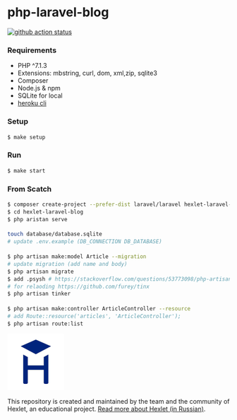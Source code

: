 # php-laravel-blog

[![github action status](https://github.com/hexlet-components/php-laravel-blog/workflows/Master%20workflow/badge.svg)](https://github.com/hexlet-components/php-laravel-blog/actions)

### Requirements

  * PHP ^7.1.3
  * Extensions: mbstring, curl, dom, xml,zip, sqlite3
  * Composer
  * Node.js & npm
  * SQLite for local
  * [heroku cli](https://devcenter.heroku.com/articles/heroku-cli#download-and-install)

### Setup

```sh
$ make setup
```

### Run

```sh
$ make start
```

### From Scatch

```sh
$ composer create-project --prefer-dist laravel/laravel hexlet-laravel-blog
$ cd hexlet-laravel-blog
$ php aristan serve

touch database/database.sqlite
# update .env.example (DB_CONNECTION DB_DATABASE)

$ php artisan make:model Article --migration
# update migration (add name and body)
$ php artisan migrate
$ add .psysh # https://stackoverflow.com/questions/53773098/php-artisan-tinker-crashing-from-any-command
# for relaoding https://github.com/furey/tinx
$ php artisan tinker

$ php artisan make:controller ArticleController --resource
# add Route::resource('articles', 'ArticleController');
$ php artisan route:list
```

[![Hexlet Ltd. logo](https://raw.githubusercontent.com/Hexlet/hexletguides.github.io/master/images/hexlet_logo128.png)](https://ru.hexlet.io/pages/about?utm_source=github&utm_medium=link&utm_campaign=php-laravel-blog)

This repository is created and maintained by the team and the community of Hexlet, an educational project. [Read more about Hexlet (in Russian)](https://ru.hexlet.io/pages/about?utm_source=github&utm_medium=link&utm_campaign=php-laravel-blog).
